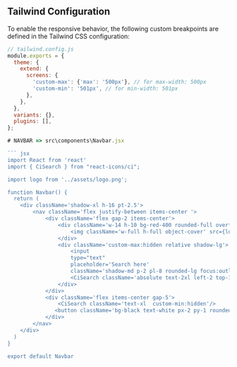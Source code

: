 
## Tailwind Configuration

To enable the responsive behavior, the following custom breakpoints are defined in the Tailwind CSS configuration:

```javascript
// tailwind.config.js
module.exports = {
  theme: {
    extend: {
      screens: {
        'custom-max': {'max': '500px'}, // for max-width: 500px
        'custom-min': '501px', // for min-width: 501px
      },
    },
  },
  variants: {},
  plugins: [],
};

# NAVBAR => src\components\Navbar.jsx

``` jsx
import React from 'react'
import { CiSearch } from "react-icons/ci";

import logo from '../assets/logo.png';

function Navbar() {
  return (
    <div className='shadow-xl h-16 pt-2.5'>
        <nav className='flex justify-between items-center '>
            <div className='flex gap-2 items-center'>
                <div className='w-14 h-10 bg-red-400 rounded-full overflow-hidden'>
                    <img className='w-full h-full object-cover' src={logo} alt="" />
                </div>
                <div className='custom-max:hidden relative shadow-lg'>
                    <input 
                    type="text"
                    placeholder='Search here'
                    className='shadow-md p-2 pl-8 rounded-lg focus:outline-none w-full' />
                    <CiSearch className='absolute text-2xl left-2 top-1/4 text-gray-500 ' />
                </div>
            </div>
            <div className='flex items-center gap-5'>
                <CiSearch className='text-xl  custom-min:hidden'/>
               <button className='bg-black text-white px-2 py-1 rounded-lg'>Sign-up</button>
            </div>
        </nav>
    </div>
  )
}

export default Navbar
```

